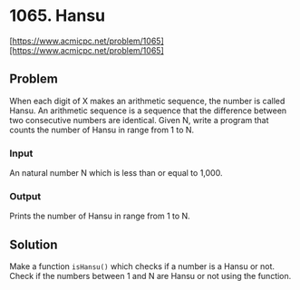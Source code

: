 # 1065. Hansu
[https://www.acmicpc.net/problem/1065][https://www.acmicpc.net/problem/1065]

## Problem
When each digit of X makes an arithmetic sequence, the number is called Hansu. An arithmetic sequence is a sequence that the difference between two consecutive numbers are identical. Given N, write a program that counts the number of Hansu in range from 1 to N.

### Input
An natural number N which is less than or equal to 1,000.

### Output
Prints the number of Hansu in range from 1 to N.

## Solution
Make a function `isHansu()` which checks if a number is a Hansu or not. Check if the numbers between 1 and N are Hansu or not using the function.

